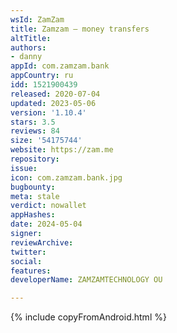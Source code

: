 ```yaml
---
wsId: ZamZam
title: Zamzam – money transfers
altTitle: 
authors:
- danny
appId: com.zamzam.bank
appCountry: ru
idd: 1521900439
released: 2020-07-04
updated: 2023-05-06
version: '1.10.4'
stars: 3.5
reviews: 84
size: '54175744'
website: https://zam.me
repository: 
issue: 
icon: com.zamzam.bank.jpg
bugbounty: 
meta: stale
verdict: nowallet
appHashes: 
date: 2024-05-04
signer: 
reviewArchive: 
twitter: 
social: 
features: 
developerName: ZAMZAMTECHNOLOGY OU

---
```


{% include copyFromAndroid.html %}
